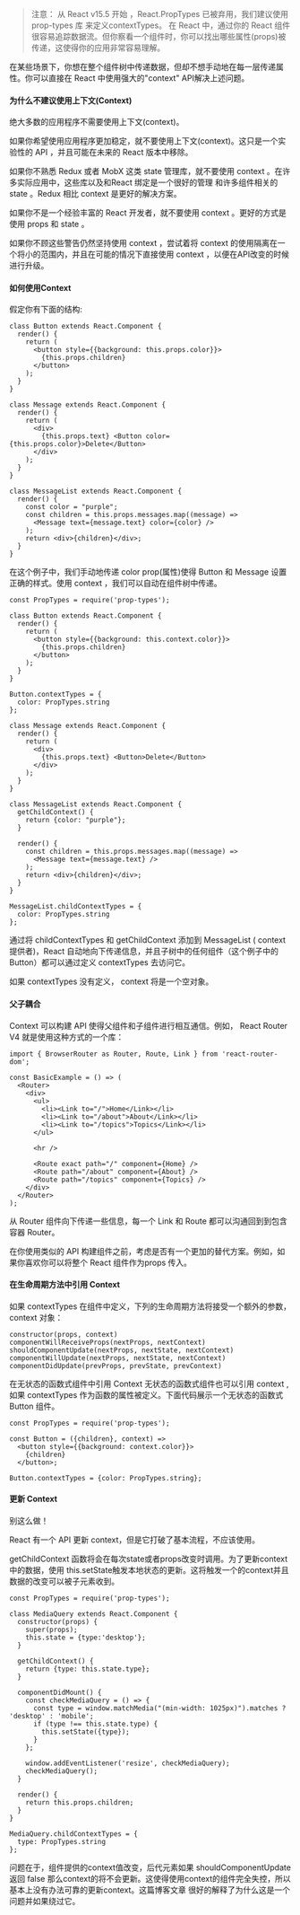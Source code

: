 >注意： 从 React v15.5 开始 ，React.PropTypes 已被弃用，我们建议使用 prop-types 库 来定义contextTypes。
在 React 中，通过你的 React 组件很容易追踪数据流。但你察看一个组件时，你可以找出哪些属性(props)被传递，这使得你的应用非常容易理解。

在某些场景下，你想在整个组件树中传递数据，但却不想手动地在每一层传递属性。你可以直接在 React 中使用强大的"context" API解决上述问题。

#### 为什么不建议使用上下文(Context)
绝大多数的应用程序不需要使用上下文(context)。

如果你希望使用应用程序更加稳定，就不要使用上下文(context)。这只是一个实验性的 API ，并且可能在未来的 React 版本中移除。

如果你不熟悉 Redux 或者 MobX 这类 state 管理库，就不要使用 context 。在许多实际应用中，这些库以及和React 绑定是一个很好的管理 和许多组件相关的 state 。Redux 相比 context 是更好的解决方案。

如果你不是一个经验丰富的 React 开发者，就不要使用 context 。更好的方式是使用 props 和 state 。

如果你不顾这些警告仍然坚持使用 context ，尝试着将 context 的使用隔离在一个将小的范围内，并且在可能的情况下直接使用 context ，以便在API改变的时候进行升级。

#### 如何使用Context
假定你有下面的结构:

```
class Button extends React.Component {
  render() {
    return (
      <button style={{background: this.props.color}}>
        {this.props.children}
      </button>
    );
  }
}

class Message extends React.Component {
  render() {
    return (
      <div>
        {this.props.text} <Button color={this.props.color}>Delete</Button>
      </div>
    );
  }
}

class MessageList extends React.Component {
  render() {
    const color = "purple";
    const children = this.props.messages.map((message) =>
      <Message text={message.text} color={color} />
    );
    return <div>{children}</div>;
  }
}
```

在这个例子中，我们手动地传递 color prop(属性)使得 Button 和 Message 设置正确的样式。使用 context ，我们可以自动在组件树中传递。
```
const PropTypes = require('prop-types');

class Button extends React.Component {
  render() {
    return (
      <button style={{background: this.context.color}}>
        {this.props.children}
      </button>
    );
  }
}

Button.contextTypes = {
  color: PropTypes.string
};

class Message extends React.Component {
  render() {
    return (
      <div>
        {this.props.text} <Button>Delete</Button>
      </div>
    );
  }
}

class MessageList extends React.Component {
  getChildContext() {
    return {color: "purple"};
  }

  render() {
    const children = this.props.messages.map((message) =>
      <Message text={message.text} />
    );
    return <div>{children}</div>;
  }
}

MessageList.childContextTypes = {
  color: PropTypes.string
};
```
通过将 childContextTypes 和 getChildContext 添加到 MessageList ( context 提供者)，React 自动地向下传递信息，并且子树中的任何组件（这个例子中的Button）都可以通过定义 contextTypes 去访问它。

如果 contextTypes 没有定义， context 将是一个空对象。

#### 父子耦合
Context 可以构建 API 使得父组件和子组件进行相互通信。例如， React Router V4 就是使用这种方式的一个库：
```
import { BrowserRouter as Router, Route, Link } from 'react-router-dom';

const BasicExample = () => (
  <Router>
    <div>
      <ul>
        <li><Link to="/">Home</Link></li>
        <li><Link to="/about">About</Link></li>
        <li><Link to="/topics">Topics</Link></li>
      </ul>

      <hr />

      <Route exact path="/" component={Home} />
      <Route path="/about" component={About} />
      <Route path="/topics" component={Topics} />
    </div>
  </Router>
);
```
从 Router 组件向下传递一些信息，每一个 Link 和 Route 都可以沟通回到到包含容器 Router。

在你使用类似的 API 构建组件之前，考虑是否有一个更加的替代方案。例如，如果你喜欢你可以将整个 React 组件作为props 传入。

#### 在生命周期方法中引用 Context
如果 contextTypes 在组件中定义，下列的生命周期方法将接受一个额外的参数， context 对象：
```
constructor(props, context)
componentWillReceiveProps(nextProps, nextContext)
shouldComponentUpdate(nextProps, nextState, nextContext)
componentWillUpdate(nextProps, nextState, nextContext)
componentDidUpdate(prevProps, prevState, prevContext)
```
在无状态的函数式组件中引用 Context
无状态的函数式组件也可以引用 context , 如果 contextTypes 作为函数的属性被定义。下面代码展示一个无状态的函数式 Button 组件。
```
const PropTypes = require('prop-types');

const Button = ({children}, context) =>
  <button style={{background: context.color}}>
    {children}
  </button>;

Button.contextTypes = {color: PropTypes.string};
```
#### 更新 Context
别这么做！

React 有一个 API 更新 context，但是它打破了基本流程，不应该使用。

getChildContext 函数将会在每次state或者props改变时调用。为了更新context中的数据，使用 this.setState触发本地状态的更新。这将触发一个的context并且数据的改变可以被子元素收到。
```
const PropTypes = require('prop-types');

class MediaQuery extends React.Component {
  constructor(props) {
    super(props);
    this.state = {type:'desktop'};
  }

  getChildContext() {
    return {type: this.state.type};
  }

  componentDidMount() {
    const checkMediaQuery = () => {
      const type = window.matchMedia("(min-width: 1025px)").matches ? 'desktop' : 'mobile';
      if (type !== this.state.type) {
        this.setState({type});
      }
    };

    window.addEventListener('resize', checkMediaQuery);
    checkMediaQuery();
  }

  render() {
    return this.props.children;
  }
}

MediaQuery.childContextTypes = {
  type: PropTypes.string
};
```
问题在于，组件提供的context值改变，后代元素如果 shouldComponentUpdate 返回 false 那么context的将不会更新。这使得使用context的组件完全失控，所以基本上没有办法可靠的更新context。这篇博客文章 很好的解释了为什么这是一个问题并如果绕过它。

